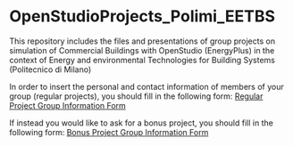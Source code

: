 # OpenStudioProjects_Polimi_EETBS
This repository includes the files and presentations of group projects on simulation of Commercial Buildings with OpenStudio (EnergyPlus) in the context of Energy and environmental Technologies for Building Systems (Politecnico di Milano)

In order to insert the personal and contact information of members of your group (regular projects), you should fill in the following form:
[Regular Project Group Information Form](https://goo.gl/forms/98e8UMuYdTv1Jd872)

If instead you would like to ask for a bonus project, you should fill in the following form:
[Bonus Project Group Information Form](https://goo.gl/forms/0KKdMW16fcznlulF2)





